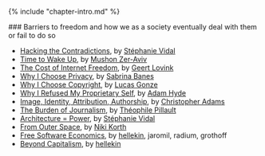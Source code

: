 {% include "chapter-intro.md" %}

### Barriers to freedom and how we as a society eventually deal with them or fail to do so

*   [Hacking the Contradictions](hacking-the-contradictions.html), by [Stéphanie Vidal](../appendix/attributions.html#stephanie-vidal)
*   [Time to Wake Up](time-to-wake-up.html), by [Mushon Zer-Aviv](../appendix/attributions.html#mushon-zer-aviv)
*   [The Cost of Internet Freedom](the-cost-of-internet-freedom.html), by [Geert Lovink](../appendix/attributions.html#geert-lovink)
*   [Why I Choose Privacy](why-i-choose-privacy.html), by [Sabrina Banes](../appendix/attributions.html#sabrina-banes)
*   [Why I Choose Copyright](why-i-choose-copyright.html), by [Lucas Gonze](../appendix/attributions.html#lucas-gonze)
*   [Why I Refused My Proprietary Self](why-i-refused-my-proprietary-self.html), by [Adam Hyde](../appendix/attributions.html#adam-hyde)
*   [Image, Identity, Attribution, Authorship](image-identity-attribution-authorship.html), by [Christopher Adams](../appendix/attributions.html#christopher-adams)
*   [The Burden of Journalism](the-burden-of-journalism.html), by [Théophile Pillault](../appendix/attributions.html#theophile-pillault)
*   [Architecture = Power](architecture=power.html), by [Stéphanie Vidal](../appendix/attributions.html#stephanie-vidal)
*   [From Outer Space](from-outer-space.html), by [Niki Korth](../appendix/attributions.html#niki-korth)
*   [Free Software Economics](free-software-economics.html), by [hellekin](../appendix/attributions.html#hellekin), jaromil, radium, grothoff
*   [Beyond Capitalism](beyond-capitalism.html), by [hellekin](../appendix/attributions.html#hellekin)
